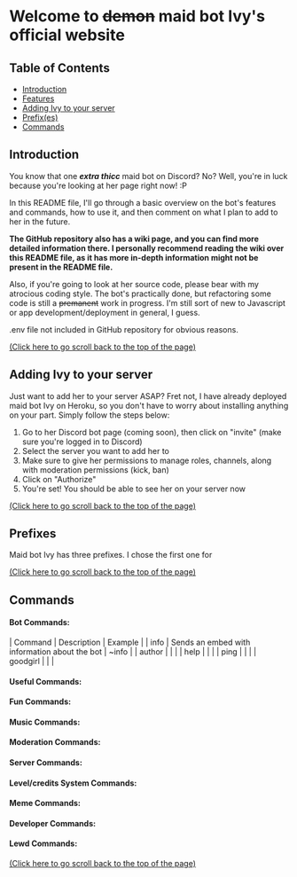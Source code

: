 # Welcome to ~~demon~~ maid bot Ivy's official website

## Table of Contents
- [Introduction](https://github.com/icw-Numen/ivy-bot/blob/master/README.md#introduction)
- [Features]()
- [Adding Ivy to your server](https://github.com/icw-Numen/ivy-bot/blob/master/README.md#adding-ivy-to-your-server)
- [Prefix(es)]()
- [Commands](https://github.com/icw-Numen/ivy-bot#commands)

## Introduction
You know that one **_extra thicc_** maid bot on Discord? No? Well, you're in luck because you're looking at her page right now! :P

In this README file, I'll go through a basic overview on the bot's features and commands, how to use it, and then comment on what I plan to add to her in the future. 

**The GitHub repository also has a wiki page, and you can find more detailed information there. I personally recommend reading the wiki over this README file, as it has more in-depth information might not be present in the README file.**

Also, if you're going to look at her source code, please bear with my atrocious coding style. The bot's practically done, but refactoring some code is still a ~~premanent~~ work in progress. I'm still sort of new to Javascript or app development/deployment in general, I guess.

.env file not included in GitHub repository for obvious reasons.

[(Click here to go scroll back to the top of the page)](https://github.com/icw-Numen/ivy-bot#table-of-contents)

## Adding Ivy to your server
Just want to add her to your server ASAP? Fret not, I have already deployed maid bot Ivy on Heroku, so you don't have to worry about installing anything on your part. Simply follow the steps below:

1. Go to her Discord bot page (coming soon), then click on "invite" (make sure you're logged in to Discord)
2. Select the server you want to add her to
3. Make sure to give her permissions to manage roles, channels, along with moderation permissions (kick, ban)
4. Click on "Authorize"
5. You're set! You should be able to see her on your server now

[(Click here to go scroll back to the top of the page)](https://github.com/icw-Numen/ivy-bot#table-of-contents)

## Prefixes
Maid bot Ivy has three prefixes. I chose the first one for 

[(Click here to go scroll back to the top of the page)](https://github.com/icw-Numen/ivy-bot#table-of-contents)

## Commands
#### Bot Commands:
| Command | Description | Example |
| info | Sends an embed with information about the bot | ~info |
| author | | |
| help | | |
| ping | | |
| goodgirl | | |
#### Useful Commands:
#### Fun Commands:
#### Music Commands:
#### Moderation Commands:
#### Server Commands:
#### Level/credits System Commands:
#### Meme Commands:
#### Developer Commands:
#### Lewd Commands:

[(Click here to go scroll back to the top of the page)](https://github.com/icw-Numen/ivy-bot#table-of-contents)
